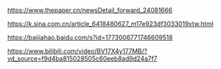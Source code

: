 https://www.thepaper.cn/newsDetail_forward_24081666

https://k.sina.com.cn/article_6418480627_m17e923df3033019xtw.html

https://baijiahao.baidu.com/s?id=1773006771746609518

https://www.bilibili.com/video/BV17X4y177MB/?vd_source=f9d4ba815028505c60eeb8ad9d24a7f7